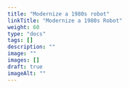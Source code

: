 ```yaml
---
title: "Modernize a 1980s robot"
linkTitle: "Modernize a 1980s Robot"
weight: 60
type: "docs"
tags: []
description: ""
image: ""
images: []
draft: true
imageAlt: ""
---
```

